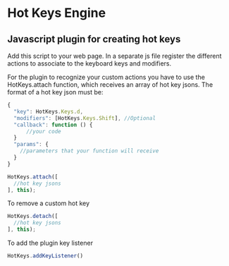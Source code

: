 # Hot Keys Engine
## Javascript plugin for creating hot keys

Add this script to your web page.
In a separate js file register the different actions to associate to the keyboard keys and modifiers.

For the plugin to recognize your custom actions you have to use the HotKeys.attach function, which receives an array of hot key jsons.
The format of a hot key json must be:
```javascript
{
  "key": HotKeys.Keys.d,
  "modifiers": [HotKeys.Keys.Shift], //Optional
  "callback": function () {
      //your code
  }
  "params": {
    //parameters that your function will receive
  }
}
```
```javascript
HotKeys.attach([
  //hot key jsons
], this);
```
To remove a custom hot key
````javascript
HotKeys.detach([
  //hot key jsons
], this);
````
To add the plugin key listener
````javascript
HotKeys.addKeyListener()
````
